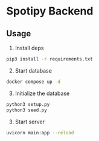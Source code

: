 # Spotipy Backend

## Usage

1. Install deps

```bash
pip3 install -r requirements.txt
```

2. Start database

```sh
docker compose up -d
```

3. Initialize the database

```bash
python3 setup.py
python3 seed.py
```

3. Start server

```bash
uvicorn main:app --reload
```
